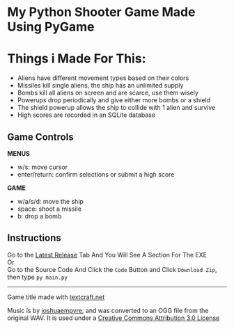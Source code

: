 My Python Shooter Game Made Using PyGame
==========================================================
# Things i Made For This:
* Aliens have different movement types based on their colors
* Missiles kill single aliens, the ship has an unlimited supply
* Bombs kill all aliens on screen and are scarce, use them wisely
* Powerups drop periodically and give either more bombs or a shield
* The shield powerup allows the ship to collide with 1 alien and survive
* High scores are recorded in an SQLite database

Game Controls
-------------

**MENUS**

* w/s: move cursor
* enter/return: confirm selections or submit a high score

**GAME**

* w/a/s/d: move the ship
* space: shoot a missile
* b: drop a bomb

Instructions
------------
Go to the [Latest Release](https://github.com/EvaxTheFox/shooter-game/releases/latest) Tab And You Will See A Section For The EXE
<br>
Or
<br>
Go to the Source Code And Click the <code>Code</code> Button and Click <code>Download Zip</code>, then type <code>py main.py</code>


----------
Game title made with [textcraft.net](https://textcraft.net/)

Music is by [joshuaempyre](https://freesound.org/people/joshuaempyre/), and was converted to an OGG file from the original WAV.  It is used under a [Creative Commons Attribution 3.0 License](https://creativecommons.org/licenses/by/3.0/legalcode)
